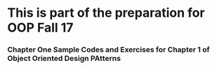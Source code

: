 # This is part of the preparation for OOP Fall 17

### Chapter One Sample Codes and Exercises for Chapter 1 of Object Oriented Design PAtterns 


